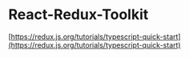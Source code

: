 # React-Redux-Toolkit

[https://redux.js.org/tutorials/typescript-quick-start](https://redux.js.org/tutorials/typescript-quick-start)
